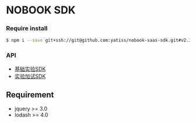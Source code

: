 # NOBOOK SDK
### Require install
```bash
$ npm i --save git+ssh://git@github.com:yatiss/nobook-saas-sdk.git#v2.1.10
```

### API
* [基础实验SDK](nobook/lab/README.md)
* [实验加试SDK](nobook/additional/README.md)

## Requirement
* jquery >= 3.0
* lodash >= 4.0